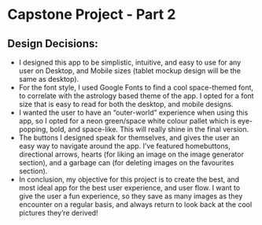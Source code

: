 # Capstone Project - Part 2
## Design Decisions:
- I designed this app to be simplistic, intuitive, and easy to use for any user on Desktop, and Mobile sizes (tablet mockup design will be the same as desktop).
- For the font style, I used Google Fonts to find a cool space-themed font, to correlate with the astrology based theme of the app. I opted for a font size that is easy to read for both the desktop, and mobile designs.
- I wanted the user to have an “outer-world” experience when using this app, so I opted for a neon green/space white colour pallet which is eye-popping, bold, and space-like. This will really shine in the final version.
- The buttons I designed speak for themselves, and gives the user an easy way to navigate around the app. I’ve featured homebuttons, directional arrows, hearts (for liking an image on the image generator section), and a garbage can (for deleting images on the favourites section).
- In conclusion, my objective for this project is to create the best, and most ideal app for the best user experience, and user flow. I want to give the user a fun experience, so they save as many images as they encounter on a regular basis, and always return to look back at the cool pictures they’re derived!

